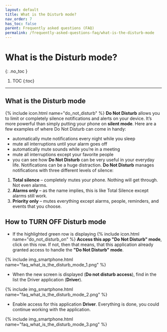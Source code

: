 ```yaml
---
layout: default
title: What is the Disturb mode?
nav_order: 7
has_toc: false
parent: Frequently asked questions (FAQ)
permalink: /frequently-asked-questions-faq/what-is-the-disturb-mode
---
```


# What is the Disturb mode?
{: .no_toc }

1. TOC
{:toc}

---

## What is the Disturb mode
{% include icon.html name="do_not_disturb" %} **Do Not Disturb** allows you to limit or completely silence notifications and alerts on your device. It’s more powerful than simply putting your phone on **silent mode**. Here are a few examples of where Do Not Disturb can come in handy:

- automatically mute notifications every night while you sleep
- mute all interruptions until your alarm goes off
- automatically mute sounds while you’re in a meeting
- mute all interruptions except your favorite people
- you can see how **Do Not Disturb** can be very useful in your everyday life. Notifications can be a huge distraction. **Do Not Disturb** manages notifications with three different levels of silence:

1. **Total silence** – completely mutes your phone. Nothing will get through. Not even alarms.
1. **Alarms only** – as the name implies, this is like Total Silence except alarms still work.
1. **Priority only** – mutes everything except alarms, people, reminders, and events that you choose.

## How to TURN OFF Disturb mode

- If the highlighted green row is displaying {% include icon.html name="do_not_disturb_on" %} **Access this app "Do Not Disturb" mode**, click on this row. If not, then that means, that this application already granted access to handle the **"Do Not Disturb" mode**.

{% include img_smartphone.html name="faq_what_is_the_disturb_mode_1.png" %}

- When the new screen is displayed (**Do not disturb access**), find in the list the Driver application (**Driver**). 

{% include img_smartphone.html name="faq_what_is_the_disturb_mode_2.png" %}

- Enable access for this application **Driver**. Everything is done, you could continue working with the application.

{% include img_smartphone.html name="faq_what_is_the_disturb_mode_3.png" %}